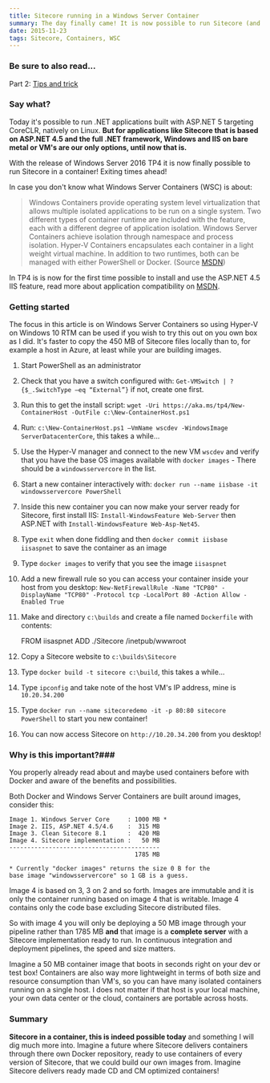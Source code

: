 ```yaml
---
title: Sitecore running in a Windows Server Container
summary: The day finally came! It is now possible to run Sitecore (and other ASP.NET 4.6 apps) in a Windows Server Container.
date: 2015-11-23
tags: Sitecore, Containers, WSC
---
```


### Be sure to also read... ###

Part 2: [Tips and trick](/posts/sitecore-and-windows-server-containers-part-2)

### Say what? ###

Today it's possible to run .NET applications built with ASP.NET 5 targeting CoreCLR, natively on Linux. **But for applications like Sitecore that is based on ASP.NET 4.5 and the full .NET framework, Windows and IIS on bare metal or VM's are our only options, until now that is.** 

With the release of Windows Server 2016 TP4 it is now finally possible to run Sitecore in a container! Exiting times ahead!

In case you don't know what Windows Server Containers (WSC) is about:

>Windows Containers provide operating system level virtualization that allows multiple isolated applications to be run on a single system. Two different types of container runtime are included with the feature, each with a different degree of application isolation. Windows Server Containers achieve isolation through namespace and process isolation. Hyper-V Containers encapsulates each container in a light weight virtual machine. In addition to two runtimes, both can be managed with either PowerShell or Docker. (Source [MSDN](https://msdn.microsoft.com/virtualization/windowscontainers/containers_welcome)) 

In TP4 is is now for the first time possible to install and use the ASP.NET 4.5 IIS feature, read more about application compatibility on [MSDN]( https://msdn.microsoft.com/en-us/virtualization/windowscontainers/reference/app_compat).

### Getting started ###

The focus in this article is on Windows Server Containers so using Hyper-V on Windows 10 RTM can be used if you wish to try this out on you own box as I did. It's faster to copy the 450 MB  of Sitecore files locally than to, for example a host in Azure, at least while your are building images.

1. Start PowerShell as an administrator
2. Check that you have a switch configured with: `Get-VMSwitch | ? {$_.SwitchType –eq “External”}` if not, create one first.
3. Run this to get the install script: `wget -Uri https://aka.ms/tp4/New-ContainerHost -OutFile c:\New-ContainerHost.ps1`
4. Run: `c:\New-ContainerHost.ps1 –VmName wscdev -WindowsImage ServerDatacenterCore`, this takes a while...
5. Use the Hyper-V manager and connect to the new VM `wscdev` and verify that you have the base OS images available with `docker images` - There should be a `windowsservercore` in the list.
6. Start a new container interactively with: `docker run --name iisbase -it windowsservercore PowerShell`
7. Inside this new container you can now make your server ready for Sitecore, first install IIS: `Install-WindowsFeature Web-Server` then ASP.NET with `Install-WindowsFeature Web-Asp-Net45`.
8. Type `exit` when done fiddling and then `docker commit iisbase iisaspnet` to save the container as an image
9. Type `docker images` to verify that you see the image `iisaspnet`
10. Add a new firewall rule so you can access your container inside your host from you desktop: `New-NetFirewallRule -Name "TCP80" -DisplayName "TCP80" -Protocol tcp -LocalPort 80 -Action Allow -Enabled True`
11.  Make and directory `c:\builds` and create a file named `Dockerfile` with contents:

		FROM iisaspnet
		ADD ./Sitecore /inetpub/wwwroot
12. Copy a Sitecore website to `c:\builds\Sitecore`
13. Type `docker build -t sitecore c:\build`, this takes a while...
14. Type `ipconfig` and take note of the host VM's IP address, mine is `10.20.34.200`
15. Type `docker run --name sitecoredemo -it -p 80:80 sitecore PowerShell` to start you new container!
16. You can now access Sitecore on `http://10.20.34.200` from you desktop!  

### Why is this important?###

You properly already read about and maybe used containers before with Docker and aware of the benefits and possibilities. 

Both Docker and Windows Server Containers are built around images, consider this:


	Image 1. Windows Server Core	 : 1000 MB *
	Image 2. IIS, ASP.NET 4.5/4.6	 :  315 MB
	Image 3. Clean Sitecore 8.1		 :  420 MB
	Image 4. Sitecore implementation :   50 MB
	------------------------------------------
	                                   1785 MB
	
	* Currently "docker images" returns the size 0 B for the 
	base image "windowsservercore" so 1 GB is a guess.
	
Image 4 is based on 3, 3 on 2 and so forth. Images are immutable and it is only the container running based on image 4 that is writable. Image 4 contains only the code base excluding Sitecore distributed files.

So with image 4 you will only be deploying a 50 MB image through your pipeline rather than 1785 MB **and** that image is a **complete server** with a Sitecore implementation ready to run. In continuous integration and deployment pipelines, the speed and size matters.  

Imagine a 50 MB container image that boots in seconds right on your dev or test box!  Containers are also way more lightweight in terms of both size and resource consumption than VM's, so you can have many isolated containers running on a single host. I does not matter if that host is your local machine, your own data center or the cloud, containers are portable across hosts.

### Summary ###

**Sitecore in a container, this is indeed possible today** and something I will dig much more into. Imagine a future where Sitecore delivers containers through there own Docker repository, ready to use containers of every version of Sitecore, that we could build our own images from. Imagine Sitecore delivers ready made CD and CM optimized containers!
